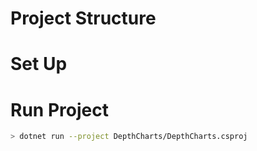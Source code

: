 # Project Structure
# Set Up
# Run Project
```sh
> dotnet run --project DepthCharts/DepthCharts.csproj
```
